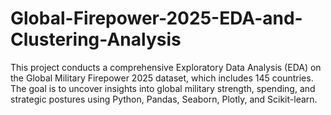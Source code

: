 # Global-Firepower-2025-EDA-and-Clustering-Analysis
This project conducts a comprehensive Exploratory Data Analysis (EDA) on the Global Military Firepower 2025 dataset, which includes 145 countries. The goal is to uncover insights into global military strength, spending, and strategic postures using Python, Pandas, Seaborn, Plotly, and Scikit-learn.

